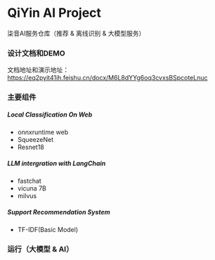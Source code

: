 # QiYin AI Project

柒音AI服务仓库（推荐 & 离线识别 & 大模型服务）

### 设计文档和DEMO

文档地址和演示地址：https://eq2pyit41ih.feishu.cn/docx/M6L8dYYg6oq3cvxsBSpcoteLnuc

### 主要组件

##### Local Classification On Web

- onnxruntime web
- SqueezeNet
- Resnet18

##### LLM intergration with LangChain

- fastchat
- vicuna 7B
- milvus

##### Support Recommendation System

- TF-IDF(Basic Model)

### 运行（大模型 & AI）
